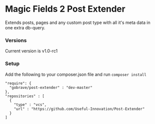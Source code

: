 # Magic Fields 2 Post Extender

Extends posts, pages and any custom post type with all it's meta data in one extra db-query. 

### Versions

Current version is v1.0-rc1

### Setup

Add the following to your composer.json file and run `composer install`

    "require": {
      "gobrave/post-extender" : "dev-master"
    },
    "repositories" : [
      {
        "type" : "vcs",
        "url" : "https://github.com/Useful-Innovation/Post-Extender"
      }
    ]
